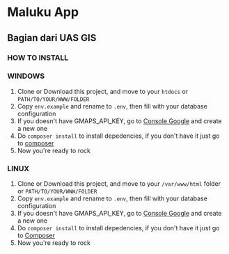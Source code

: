 # Maluku App

## Bagian dari UAS GIS

### HOW TO INSTALL

### WINDOWS

1. Clone or Download this project, and move to your `htdocs` or `PATH/TO/YOUR/WWW/FOLDER`
2. Copy `env.example` and rename to `.env`, then fill with your database configuration
3. If you doesn't have GMAPS_API_KEY, go to [Console Google](https://console.cloud.google.com) and create a new one
4. Do `composer install` to install depedencies, if you don't have it just go to [composer](https://getcomposer.org)
5. Now you're ready to rock

### LINUX

1. Clone or Download this project, and move to your `/var/www/html` folder or `PATH/TO/YOUR/WWW/FOLDER`
2. Copy `env.example` and rename to `.env`, then fill with your database configuration
3. If you doesn't have GMAPS_API_KEY, go to [Console Google](https://console.cloud.google.com) and create a new one
4. Do `composer install` to install depedencies, if you don't have it just go to [Composer](https://getcomposer.org)
5. Now you're ready to rock